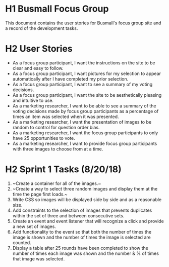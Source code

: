 # H1 Busmall Focus Group
This document contains the user stories for Busmall's focus group site and a record of the development tasks.

# H2 User Stories
* As a focus group participant, I want the instructions on the site to be clear and easy to follow.
* As a focus group participant, I want pictures for my selection to appear automatically after I have completed my prior selection.
* As a focus group participant, I want to see a summary of my voting decisions.
* As a focus group participant, I want the site to be aesthetically pleasing and intuitive to use.
* As a marketing researcher, I want to be able to see a summary of the voting decisions made by focus group participants as a percentage of times an item was selected when it was presented. 
* As a marketing researcher, I want the presentation of images to be random to control for question order bias.
* As a marketing researcher, I want the focus group participants to only have 25 opportunities to vote. 
* As a marketing researcher, I want to provide focus group participants with three images to choose from at a time.


# H2 Sprint 1 Tasks (8/20/18)
1. ~Create a container for all of the images.~
2. ~Create a way to select three random images and display them at the time the page first loads.~
3. Write CSS so images will be displayed side by side and as a reasonable size.
4. Add constraints to the selection of images that prevents duplicates within the set of three and between consecutive sets.
5. Create an event and event listener that will recognize a click and provide a new set of images.
6. Add functionality to the event so that both the number of times the image is shown and the number of times the image is selected are counted.
7. Display a table after 25 rounds have been completed to show the number of times each image was shown and the number & % of times that image was selected.

